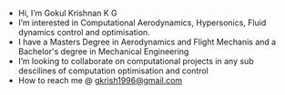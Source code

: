 - Hi, I’m Gokul Krishnan K G
- I’m interested in Computational Aerodynamics, Hypersonics, Fluid dynamics control and optimisation.
- I have a Masters Degree in Aerodynamics and Flight Mechanis and a Bachelor's degree in Mechanical Engineering
- I’m looking to collaborate on computational projects in any sub descilines of computation optimisation and control
- How to reach me @ gkrish1996@gmail.com

<!---
Gkrish96/Gkrish96 is a ✨ special ✨ repository because its `README.md` (this file) appears on your GitHub profile.
You can click the Preview link to take a look at your changes.
--->
